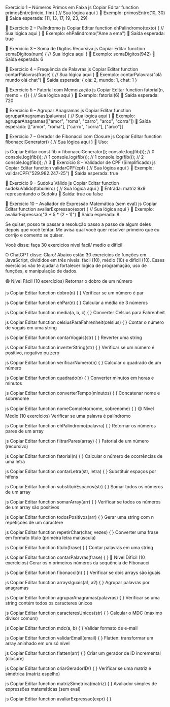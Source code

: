  Exercício 1 – Números Primos em Faixa
js
Copiar
Editar
function primosEntre(inicio, fim) {
  // Sua lógica aqui
}
🔸 Exemplo: primosEntre(10, 30)
🔸 Saída esperada: [11, 13, 17, 19, 23, 29]

📌 Exercício 2 – Palíndromo
js
Copiar
Editar
function ehPalindromo(texto) {
  // Sua lógica aqui
}
🔸 Exemplo: ehPalindromo("Ame a ema")
🔸 Saída esperada: true

📌 Exercício 3 – Soma de Dígitos Recursiva
js
Copiar
Editar
function somaDigitos(num) {
  // Sua lógica aqui
}
🔸 Exemplo: somaDigitos(942)
🔸 Saída esperada: 6

📌 Exercício 4 – Frequência de Palavras
js
Copiar
Editar
function contarPalavras(frase) {
  // Sua lógica aqui
}
🔸 Exemplo: contarPalavras("olá mundo olá chat")
🔸 Saída esperada: { olá: 2, mundo: 1, chat: 1 }

📌 Exercício 5 – Fatorial com Memoização
js
Copiar
Editar
function fatorial(n, memo = {}) {
  // Sua lógica aqui
}
🔸 Exemplo: fatorial(6)
🔸 Saída esperada: 720

📌 Exercício 6 – Agrupar Anagramas
js
Copiar
Editar
function agruparAnagramas(palavras) {
  // Sua lógica aqui
}
🔸 Exemplo: agruparAnagramas(["amor", "roma", "carro", "arco", "corra"])
🔸 Saída esperada: [["amor", "roma"], ["carro", "corra"], ["arco"]]

📌 Exercício 7 – Gerador de Fibonacci com Closure
js
Copiar
Editar
function fibonacciGenerator() {
  // Sua lógica aqui
}
🔸 Uso:

js
Copiar
Editar
const fib = fibonacciGenerator();
console.log(fib()); // 0
console.log(fib()); // 1
console.log(fib()); // 1
console.log(fib()); // 2
console.log(fib()); // 3
📌 Exercício 8 – Validador de CPF (Simplificado)
js
Copiar
Editar
function validarCPF(cpf) {
  // Sua lógica aqui
}
🔸 Exemplo: validarCPF("529.982.247-25")
🔸 Saída esperada: true

📌 Exercício 9 – Sudoku Válido
js
Copiar
Editar
function sudokuValido(tabuleiro) {
  // Sua lógica aqui
}
🔸 Entrada: matriz 9x9 representando o Sudoku
🔸 Saída: true ou false

📌 Exercício 10 – Avaliador de Expressão Matemática (sem eval)
js
Copiar
Editar
function avaliarExpressao(expr) {
  // Sua lógica aqui
}
🔸 Exemplo: avaliarExpressao("3 + 5 * (2 - 1)")
🔸 Saída esperada: 8

Se quiser, posso te passar a resolução passo a passo de algum deles depois que você tentar. Me avisa qual você quer resolver primeiro que eu corrijo e comento se quiser.



Você disse:
faça 30 exercicios nivel facil/ medio e dificil

O ChatGPT disse:
Claro! Abaixo estão 30 exercícios de funções em JavaScript, divididos em três níveis: fácil (10), médio (10) e difícil (10). Esses exercícios vão te ajudar a fortalecer lógica de programação, uso de funções, e manipulação de dados.

🟢 Nível Fácil (10 exercícios)
Retornar o dobro de um número

js
Copiar
Editar
function dobro(n) { }
Verificar se um número é par

js
Copiar
Editar
function ehPar(n) { }
Calcular a média de 3 números

js
Copiar
Editar
function media(a, b, c) { }
Converter Celsius para Fahrenheit

js
Copiar
Editar
function celsiusParaFahrenheit(celsius) { }
Contar o número de vogais em uma string

js
Copiar
Editar
function contarVogais(str) { }
Reverter uma string

js
Copiar
Editar
function inverterString(str) { }
Verificar se um número é positivo, negativo ou zero

js
Copiar
Editar
function verificarNumero(n) { }
Calcular o quadrado de um número

js
Copiar
Editar
function quadrado(n) { }
Converter minutos em horas e minutos

js
Copiar
Editar
function converterTempo(minutos) { }
Concatenar nome e sobrenome

js
Copiar
Editar
function nomeCompleto(nome, sobrenome) { }
🟡 Nível Médio (10 exercícios)
Verificar se uma palavra é palíndromo

js
Copiar
Editar
function ehPalindromo(palavra) { }
Retornar os números pares de um array

js
Copiar
Editar
function filtrarPares(array) { }
Fatorial de um número (recursivo)

js
Copiar
Editar
function fatorial(n) { }
Calcular o número de ocorrências de uma letra

js
Copiar
Editar
function contarLetra(str, letra) { }
Substituir espaços por hífens

js
Copiar
Editar
function substituirEspacos(str) { }
Somar todos os números de um array

js
Copiar
Editar
function somarArray(arr) { }
Verificar se todos os números de um array são positivos

js
Copiar
Editar
function todosPositivos(arr) { }
Gerar uma string com n repetições de um caractere

js
Copiar
Editar
function repetirChar(char, vezes) { }
Converter uma frase em formato título (primeira letra maiúscula)

js
Copiar
Editar
function titulo(frase) { }
Contar palavras em uma string

js
Copiar
Editar
function contarPalavras(frase) { }
🔴 Nível Difícil (10 exercícios)
Gerar os n primeiros números da sequência de Fibonacci

js
Copiar
Editar
function fibonacci(n) { }
Verificar se dois arrays são iguais

js
Copiar
Editar
function arraysIguais(a1, a2) { }
Agrupar palavras por anagramas

js
Copiar
Editar
function agruparAnagramas(palavras) { }
Verificar se uma string contém todos os caracteres únicos

js
Copiar
Editar
function caracteresUnicos(str) { }
Calcular o MDC (máximo divisor comum)

js
Copiar
Editar
function mdc(a, b) { }
Validar formato de e-mail

js
Copiar
Editar
function validarEmail(email) { }
Flatten: transformar um array aninhado em um só nível

js
Copiar
Editar
function flatten(arr) { }
Criar um gerador de ID incremental (closure)

js
Copiar
Editar
function criarGeradorID() { }
Verificar se uma matriz é simétrica (matriz espelho)

js
Copiar
Editar
function matrizSimetrica(matriz) { }
Avaliador simples de expressões matemáticas (sem eval)

js
Copiar
Editar
function avaliarExpressao(expr) { }